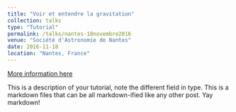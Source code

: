 ```yaml
---
title: "Voir et entendre la gravitation"
collection: talks
type: "Tutorial"
permalink: /talks/nantes-18novembre2016
venue: "Société d'Astronomie de Nantes"
date: 2016-11-18
location: "Nantes, France"
---
```


[More information here](http://exampleurl.com)

This is a description of your tutorial, note the different field in type. This is a markdown files that can be all markdown-ified like any other post. Yay markdown!
